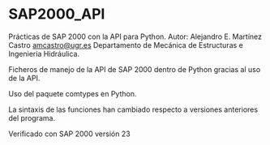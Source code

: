 # SAP2000_API
Prácticas de SAP 2000 con la API para Python.
Autor: Alejandro E. Martínez Castro amcastro@ugr.es
Departamento de Mecánica de Estructuras e Ingeniería Hidráulica. 

Ficheros de manejo de la API de SAP 2000 dentro de Python gracias al uso de la API. 

Uso del paquete comtypes en Python. 

La sintaxis de las funciones han cambiado respecto a versiones anteriores del programa.

Verificado con SAP 2000 versión 23
